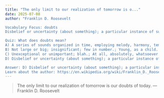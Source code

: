 ```yaml
---
title: "The only limit to our realization of tomorrow is o..."
date: 2025-07-08
author: "Franklin D. Roosevelt

Vocabulary Focus: doubts
Disbelief or uncertainty (about something); a particular instance of such disbelief or uncertainty.; A point of uncertainty; a query.

Quiz: What does doubts mean?
A) A series of sounds organized in time, employing melody, harmony, tempo etc. usually to convey a mood.; Any pleasing or interesting sounds.
B) Not large or big; insignificant; few in number.; Young, as a child.
C) Unexceptional or unimportant; blah.; At all, absolutely, whatsoever.
D) Disbelief or uncertainty (about something); a particular instance of such disbelief or uncertainty.; A point of uncertainty; a query.

Answer: D) Disbelief or uncertainty (about something); a particular instance of such disbelief or uncertainty.; A point of uncertainty; a query.
Learn about the author: https://en.wikipedia.org/wiki/Franklin_D._Roosevelt"
---
```


> The only limit to our realization of tomorrow is our doubts of today. — Franklin D. Roosevelt
